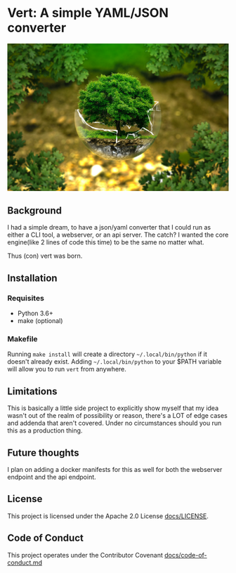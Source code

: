 # Vert: A simple YAML/JSON converter

![tree in a broken globe](assets/environmental-protection-326923_1920.jpg)

## Background

I had a simple dream, to have a json/yaml converter that I could run as either a CLI tool, a webserver, or an api server. The catch? I wanted the core engine(like 2 lines of code this time) to be the same no matter what.

Thus (con) vert was born.

## Installation

### Requisites

* Python 3.6+
* make (optional)

### Makefile

Running `make install` will create a directory `~/.local/bin/python` if it doesn't already exist.
Adding `~/.local/bin/python` to your $PATH variable will allow you to run `vert` from anywhere.

## Limitations

This is basically a little side project to explicitly show myself that my idea wasn't out of the realm of possibility or reason, there's a LOT of edge cases and addenda that aren't covered. Under no circumstances should you run this as a production thing.

## Future thoughts

I plan on adding a docker manifests for this as well for both the webserver endpoint and the api endpoint.

## License

This project is licensed under the Apache 2.0 License [docs/LICENSE](docs/LICENSE).

## Code of Conduct

This project operates under the Contributor Covenant [docs/code-of-conduct.md](docs/code-of-conduct.md)
